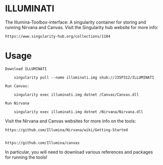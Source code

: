 # ILLUMINATI
The Illumina-Toolbox-interface: A singularity container for storing and running Nirvana and Canvas. 
Visit the Singularity hub website for more info:

	https://www.singularity-hub.org/collections/1104



# Usage

	Download ILLUMINATI

		singularity pull --name illuminati.img shub://J35P312/ILLUMINATI

	Run Canvas:

		singularity exec illuminati.img dotnet /Canvas/Canvas.dll

	Run Nirvana

		singularity exec illuminati.img dotnet /Nirvana/Nirvana.dll


Visit the Nirvana and Canvas websites for more info on the tools:

		
	https://github.com/Illumina/Nirvana/wiki/Getting-Started


	https://github.com/Illumina/canvas


In particular, you will need to download various references and packages for running the tools!
